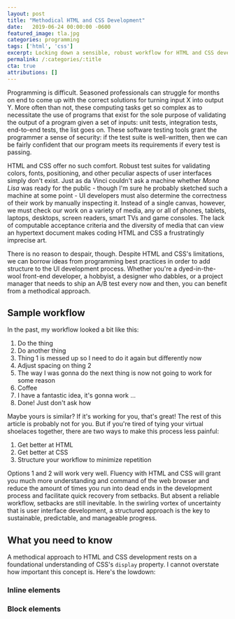 ```yaml
---
layout: post
title: "Methodical HTML and CSS Development"
date:   2019-06-24 00:00:00 -0600
featured_image: tla.jpg
categories: programming
tags: ['html', 'css']
excerpt: Locking down a sensible, robust workflow for HTML and CSS development will save you time and agitation, no matter how much of a beginner you are
permalink: /:categories/:title
cta: true
attributions: []
---
```


Programming is difficult. Seasoned professionals can struggle for months on end to come up
with the correct solutions for turning input X into output Y. More often than not,
these computing tasks get so complex as to necessitate the use of programs that exist
for the sole purpose of validating the output of a program given a set of inputs:
unit tests, integration tests, end-to-end tests, the list goes on. These software
testing tools grant the programmer a sense of security: if the test suite is
well-written, then we can be fairly confident that our program meets its requirements
if every test is passing.

HTML and CSS offer no such comfort. Robust test suites for validating colors, fonts,
positioning, and other peculiar aspects of user interfaces simply don't exist. Just as
da Vinci couldn't ask a machine whether _Mona Lisa_ was ready for the public - though I'm
sure he probably sketched such a machine at some point - UI developers must also determine
the correctness of their work by manually inspecting it. Instead of a single canvas, however,
we must check our work on a variety of media, any or all of phones, tablets, laptops,
desktops, screen readers, smart TVs and game consoles. The lack of computable acceptance
criteria and the diversity of media that can view an hypertext document makes coding
HTML and CSS a frustratingly imprecise art.

There is no reason to despair, though. Despite HTML and CSS's limitations, we can borrow
ideas from programming best practices in order to add structure to the UI development
process. Whether you're a dyed-in-the-wool front-end developer,
a hobbyist, a designer who dabbles, or a project manager that needs to ship an A/B test every
now and then, you can benefit from a methodical approach.

## Sample workflow

In the past, my workflow looked a bit like this:

1. Do the thing
2. Do another thing
3. Thing 1 is messed up so I need to do it again but differently now
4. Adjust spacing on thing 2
5. The way I was gonna do the next thing is now not going to work for some reason
6. Coffee
7. I have a fantastic idea, it's gonna work
...
83. Done! Just don't ask how

Maybe yours is similar? If it's working for you, that's great! The
rest of this article is probably not for you. But if you're tired of tying your virtual
shoelaces together, there are two ways to make this process less painful:

1. Get better at HTML
2. Get better at CSS
3. Structure your workflow to minimize repetition

Options 1 and 2 will work very well. Fluency with HTML and CSS will grant you much more
understanding and command of the web browser and reduce the amount of times you run into
dead ends in the development process and facilitate quick recovery from setbacks. But absent
a reliable workflow, setbacks are still inevitable. In the swirling vortex of uncertainty
that is user interface development, a structured approach is the key to sustainable,
predictable, and manageable progress.

## What you need to know

A methodical approach to HTML and CSS development rests on a foundational understanding of
CSS's `display` property. I cannot overstate how important this concept is. Here's the lowdown:

### Inline elements

### Block elements
